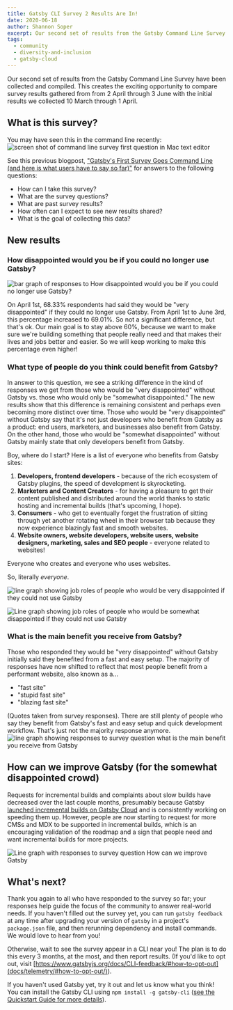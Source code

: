 ```yaml
---
title: Gatsby CLI Survey 2 Results Are In!
date: 2020-06-18
author: Shannon Soper
excerpt: Our second set of results from the Gatsby Command Line Survey have been compiled. And guess what? Responses are changing in interesting ways that both validate and clarify the community's priorities.
tags:
  - community
  - diversity-and-inclusion
  - gatsby-cloud
---
```


Our second set of results from the Gatsby Command Line Survey have been collected and compiled. This creates the exciting opportunity to compare survey results gathered from from 2 April through 3 June with the initial results we collected 10 March through 1 April.

## What is this survey?

You may have seen this in the command line recently:![screen shot of command line survey first question in Mac text editor](./image1.png)

See this previous blogpost, ["Gatsby's First Survey Goes Command Line (and here is what users have to say so far)"](https://www.gatsbyjs.org/blog/2020-04-17-gatsby-survey-goes-command-line/) for answers to the following questions:

- How can I take this survey?
- What are the survey questions?
- What are past survey results?
- How often can I expect to see new results shared?
- What is the goal of collecting this data?

## New results

### How disappointed would you be if you could no longer use Gatsby?

![bar graph of responses to How disappointed would you be if you could no longer use Gatsby?](./image5.png)

On April 1st, 68.33% respondents had said they would be "very disappointed" if they could no longer use Gatsby. From April 1st to June 3rd, this percentage increased to 69.01%. So not a significant difference, but that's ok. Our main goal is to stay above 60%, because we want to make sure we're building something that people really need and that makes their lives and jobs better and easier. So we will keep working to make this percentage even higher!

### What type of people do you think could benefit from Gatsby?

In answer to this question, we see a striking difference in the kind of responses we get from those who would be "very disappointed" without Gatsby vs. those who would only be "somewhat disappointed." The new results show that this difference is remaining consistent and perhaps even becoming more distinct over time. Those who would be "very disappointed" without Gatsby say that it's not just developers who benefit from Gatsby as a product: end users, marketers, and businesses also benefit from Gatsby. On the other hand, those who would be "somewhat disappointed" without Gatsby mainly state that only developers benefit from Gatsby.

Boy, where do I start? Here is a list of everyone who benefits from Gatsby sites:

1. **Developers, frontend developers** - because of the rich ecosystem of Gatsby plugins, the speed of development is skyrocketing.
2. **Marketers and Content Creators** - for having a pleasure to get their content published and distributed around the world thanks to static hosting and incremental builds (that's upcoming, I hope).
3. **Consumers** - who get to eventually forget the frustration of sitting through yet another rotating wheel in their browser tab because they now experience blazingly fast and smooth websites.
4. **Website owners, website developers, website users, website designers, marketing, sales and SEO people** - everyone related to websites!

Everyone who creates and everyone who uses websites.

So, literally _everyone_.

![line graph showing job roles of people who would be very disappointed if they could not use Gatsby](./image6.png)

![Line graph showing job roles of people who would be somewhat disappointed if they could not use Gatsby](./image2.png)

### What is the main benefit you receive from Gatsby?

Those who responded they would be "very disappointed" without Gatsby initially said they benefited from a fast and easy setup. The majority of responses have now shifted to reflect that most people benefit from a performant website, also known as a...

- "fast site"
- "stupid fast site"
- "blazing fast site"

(Quotes taken from survey responses). There are still plenty of people who say they benefit from Gatsby's fast and easy setup and quick development workflow. That's just not the majority response anymore.
![line graph showing responses to survey question what is the main benefit you receive from Gatsby](./image3.png)

## How can we improve Gatsby (for the somewhat disappointed crowd)

Requests for incremental builds and complaints about slow builds have decreased over the last couple months, presumably because Gatsby [launched incremental builds on Gatsby Cloud](/blog/2020-04-29-incredimental-builds/) and is consistently working on speeding them up. However, people are now starting to request for more CMSs and MDX to be supported in incremental builds, which is an encouraging validation of the roadmap and a sign that people need and want incremental builds for more projects.

![Line graph with responses to survey question How can we improve Gatsby](./image4.png)

## What's next?

Thank you again to all who have responded to the survey so far; your responses help guide the focus of the community to answer real-world needs. If you haven't filled out the survey yet, you can run `gatsby feedback` at any time after upgrading your version of `gatsby` in a project's `package.json` file, and then rerunning dependency and install commands. We would love to hear from you!

Otherwise, wait to see the survey appear in a CLI near you! The plan is to do this every 3 months, at the most, and then report results. (If you'd like to opt out, visit [https://www.gatsbyjs.org/docs/CLI-feedback/#how-to-opt-out](docs/telemetry/#how-to-opt-out/)).

If you haven't used Gatsby yet, try it out and let us know what you think! You can install the Gatsby CLI using `npm install -g gatsby-cli` ([see the Quickstart Guide for more details](/docs/quick-start/)).
